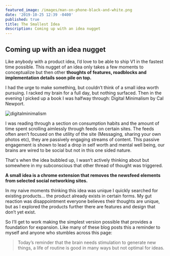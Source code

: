 ```yaml
---
featured_image: /images/man-on-phone-black-and-white.png
date: '2019-10-25 12:39 -0400'
published: true
title: The Smallest Idea
description: Coming up with an idea nugget
---
```

## Coming up with an idea nugget 

Like anybody with a product idea, I’d love to be able to ship V1 in the fastest time possible. This nugget of an idea only takes a few moments to conceptualize but then other **thoughts of features, roadblocks and implementation details soon pile on top.**

I had the urge to make something, but couldn’t think of a small idea worth pursuing. I racked my brain for a full day, but nothing surfaced. Then in the evening I picked up a book I was halfway through: Digital Minimalism by Cal Newport.

![digitalminimalism]({{site.baseurl}}/images/digitalminimalism-book.jpg)

I was reading through a section on consumption habits and the amount of time spent scrolling aimlessly through feeds on certain sites. The feeds often aren’t focused on the utility of the site (Messaging, sharing your own photos etc), they are passively engaging streams of content. This passive engagement is shown to lead a drop in self worth and mental well being, our brains are wired to be social but not in this one sided nature. 

That's when the idea bubbled up, I wasn’t actively thinking about but somewhere in my subconscious that other thread of thought was triggered.

**A small idea is a chrome extension that removes the newsfeed elements from selected social networking sites.** 

In my naive moments thinking this idea was unique I quickly searched for existing products… the product already exists in certain forms. My gut reaction was disappointment everyone believes their thoughts are unique, but as I explored the products further there are features and design that don’t yet exist.

So I’ll get to work making the simplest version possible that provides a foundation for expansion. Like many of these blog posts this a reminder to myself and anyone who stumbles across this page:
> Today’s reminder that the brain needs stimulation to generate new things, a life of routine is good in many ways but not optimal for ideas.

